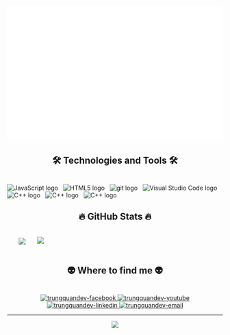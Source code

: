 <a href='#!' target='_blank'>
<img src='./svg/huydev.svg' width='1200'>
</a>
<h2 align="center">🛠 Technologies and Tools 🛠</h2>
<br>
<!-- https://simpleicons.org/ -->
<span><img src="https://img.shields.io/badge/JavaScript-282C34?logo=javascript&logoColor=F7DF1E" alt="JavaScript logo" title="JavaScript" height="25" /></span>
&nbsp;
<span><img src="https://img.shields.io/badge/HTML5-282C34?logo=html5&logoColor=E34F26" alt="HTML5 logo" title="HTML5" height="25" /></span>
&nbsp;
<span><img src="https://img.shields.io/badge/git-282C34?logo=git&logoColor=F05032" alt="git logo" title="git" height="25" /></span>
&nbsp;
<span><img src="https://img.shields.io/badge/VS%20Code-282C34?logo=visual-studio-code&logoColor=007ACC" alt="Visual Studio Code logo" title="Visual Studio Code" height="25" /></span>
&nbsp;
<span><img src="https://img.shields.io/badge/C++-282C34?logo=c&logoColor=007ACC" alt="C++ logo" title="C ++" height="25" /></span>
&nbsp;
<span><img src="https://img.shields.io/badge/Java-282C34?logo=java&logoColor=007ACC" alt="C++ logo" title="C++" height="25" /></span>
&nbsp;
<span><img src="https://img.shields.io/badge/...-282C34?logo=&logoColor=007ACC" alt="C++ logo" title="C++" height="25" /></span>
&nbsp;
<br>
<h2 align="center">🔥 GitHub Stats 🔥</h2>
<!-- https://github.com/anuraghazra/github-readme-stats -->
<br>
<div align=center>
  <a href="#" title="vanhuy-hub">
    <img width="315" align="center" src="https://github-readme-stats.vercel.app/api/top-langs/?username=vanhuy-hub&hide=c%23,powershell,Mathematica,Ruby,Objective-C,Objective-C%2b%2b,Cuda&title_color=61dafb&text_color=ffffff&icon_color=61dafb&bg_color=20232a&langs_count=8&layout=compact&border_color=61dafb&hide_border=true" />
  </a>
  <a href="#" title="HuyDev">
    <img align="right" width="434" src="https://github-readme-stats.vercel.app/api?username=vanhuy-hub&show_icons=true&theme=react&border_color=61dafb&hide_border=true&rank_icon=github&include_all_commits=true" />
  </a>
</div>
<br>
<h2 align="center">👽 Where to find me 👽</h2>
<br>
<!-- https://icons8.com -->
<div align="center">
 
  <a href="https://www.facebook.com/nguyenvan.tham.37" target="blank">
    <img src="https://img.icons8.com/bubbles/100/000000/facebook-new.png" alt="trungquandev-facebook" />
  </a>
  <a href="https://www.youtube.com/@HuyNguyenVan-zv9ln" target="blank">
    <img src="https://img.icons8.com/bubbles/100/000000/youtube-squared.png" alt="trungquandev-youtube" />
  </a>
  <a href="https://www.linkedin.com/in/huy-nguy%E1%BB%85n-v%C4%83n-8b0479379/" target="blank">
    <img src="https://img.icons8.com/bubbles/100/000000/linkedin.png" alt="trungquandev-linkedin" />
  </a>
  <a href="mailto:vanhuytnt238@gmail.com" target="top">
    <img src="https://img.icons8.com/bubbles/100/000000/apple-mail.png" alt="trungquandev-email" />
  </a>
</div>
<hr>
<div align="center">

<img src='https://media3.giphy.com/media/v1.Y2lkPTc5MGI3NjExcGJtN2s0eWd5dDZ4Z201dmMwbTJkZ2JwcWNucmFla285cDhsMm4xaSZlcD12MV9pbnRlcm5hbF9naWZfYnlfaWQmY3Q9cw/6Yh7K85W8xYZZOkGUg/giphy.gif'>
</div>